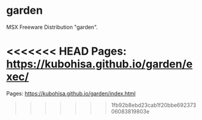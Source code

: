 # garden
MSX Freeware Distribution "garden".

<<<<<<< HEAD
Pages: https://kubohisa.github.io/garden/exec/
=======
Pages: https://kubohisa.github.io/garden/index.html
>>>>>>> 1fb92b8ebd23cab1f20bbe69237306083819803e
